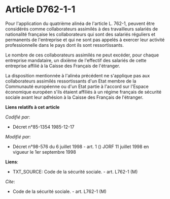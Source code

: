 # Article D762-1-1

Pour l'application du quatrième alinéa de l'article L. 762-1, peuvent être considérés comme collaborateurs assimilés à des
travailleurs salariés de nationalité française les collaborateurs qui sont des salariés réguliers et permanents de
l'entreprise et qui ne sont pas appelés à exercer leur activité professionnelle dans le pays dont ils sont ressortissants.

Le nombre de ces collaborateurs assimilés ne peut excéder, pour chaque entreprise mandataire, un dixième de l'effectif des
salariés de cette entreprise affilié à la Caisse des Français de l'étranger.

La disposition mentionnée à l'alinéa précédent ne s'applique pas aux collaborateurs assimilés ressortissants d'un Etat membre
de la Communauté européenne ou d'un Etat partie à l'accord sur l'Espace économique européen s'ils étaient affiliés à un
régime français de sécurité sociale avant leur adhésion à la Caisse des Français de l'étranger.

**Liens relatifs à cet article**

_Codifié par_:

  - Décret n°85-1354 1985-12-17

_Modifié par_:

  - Décret n°98-576 du 6 juillet 1998 - art. 1 () JORF 11 juillet 1998 en vigueur le 1er septembre 1998

**Liens**:

  - TXT_SOURCE: Code de la sécurité sociale. - art. L762-1 (M)

_Cite_:

  - Code de la sécurité sociale. - art. L762-1 (M)
